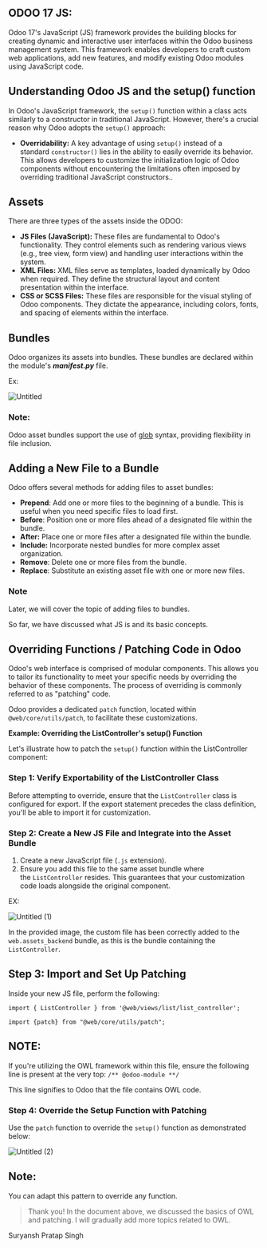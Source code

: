 ## ODOO 17 JS:

Odoo 17's JavaScript (JS) framework provides the building blocks for creating dynamic and interactive user interfaces within the Odoo business management system. This framework enables developers to craft custom web applications, add new features, and modify existing Odoo modules using JavaScript code.

## **Understanding Odoo JS and the setup() function**

In Odoo's JavaScript framework, the `setup()` function within a class acts similarly to a constructor in traditional JavaScript. However, there's a crucial reason why Odoo adopts the `setup()` approach:

- **Overridability:** A key advantage of using `setup()` instead of a standard `constructor()` lies in the ability to easily override its behavior. This allows developers to customize the initialization logic of Odoo components without encountering the limitations often imposed by overriding traditional JavaScript constructors..

## Assets

There are three types of the assets inside the ODOO:

- **JS Files (JavaScript):** These files are fundamental to Odoo's functionality. They control elements such as rendering various views (e.g., tree view, form view) and handling user interactions within the system.
- **XML Files:**  XML files serve as templates, loaded dynamically by Odoo when required.  They define the structural layout and content presentation within the interface.
- **CSS or SCSS Files:** These files are responsible for the visual styling of Odoo components. They dictate the appearance, including colors, fonts, and spacing of elements within the interface.

## **Bundles**

Odoo organizes its assets into bundles. These bundles are declared within the module's ***__manifest__.py*** file.

Ex: 

![Untitled](https://github.com/user-attachments/assets/a8bfce37-8553-4db1-a09b-f624b5f3c7d2)

### Note:

Odoo asset bundles support the use of [glob](https://en.wikipedia.org/wiki/Glob_(programming)) syntax, providing flexibility in file inclusion.

## Adding a New File to a Bundle

Odoo offers several methods for adding files to asset bundles:

- **Prepend**: Add one or more files to the beginning of a bundle. This is useful when you need specific files to load first.
- **Before**: Position one or more files ahead of a designated file within the bundle.
- **After:**  Place one or more files after a designated file within the bundle.
- **Include:**  Incorporate nested bundles for more complex asset organization.
- **Remove**:  Delete one or more files from the bundle.
- **Replace**:  Substitute an existing asset file with one or more new files.

### Note

Later, we will cover the topic of adding files to bundles.

So far, we have discussed what JS is and its basic concepts. 

## **Overriding Functions / Patching Code in Odoo**

Odoo's web interface is comprised of modular components. This allows you to tailor its functionality to meet your specific needs by overriding the behavior of these components.  The process of overriding is commonly referred to as "patching" code.

Odoo provides a dedicated `patch` function, located within `@web/core/utils/patch`, to facilitate these customizations.

**Example: Overriding the ListController's setup() Function**

Let's illustrate how to patch the `setup()` function within the ListController component:

### **Step 1: Verify Exportability of the ListController Class**

Before attempting to override, ensure that the `ListController` class is configured for export. If the export statement precedes the class definition, you'll be able to import it for customization.

### **Step 2: Create a New JS File and Integrate into the Asset Bundle**

1. Create a new JavaScript file (`.js` extension).
2. Ensure you add this file to the same asset bundle where the `ListController` resides. This guarantees that your customization code loads alongside the original component.

EX:

![Untitled (1)](https://github.com/user-attachments/assets/17835c7b-986e-4b44-9790-cbb4f4ee2bdb)



In the provided image, the custom file has been correctly added to the `web.assets_backend` bundle, as this is the bundle containing the `ListController`.

## **Step 3: Import and Set Up Patching**

Inside your new JS file, perform the following:

`import { ListController } from '@web/views/list/list_controller';`

`import {patch} from "@web/core/utils/patch";`

## NOTE:

If you're utilizing the OWL framework within this file, ensure the following line is present at the very top:
`/** @odoo-module **/`

This line signifies to Odoo that the file contains OWL code.

### **Step 4: Override the Setup Function with Patching**

Use the `patch` function to override the `setup()` function as demonstrated below:

![Untitled (2)](https://github.com/user-attachments/assets/1752311a-7d3f-4fa2-a9dd-a042fce71c77)


## Note:

You can adapt this pattern to override any function.

> Thank you!
In the document above, we discussed the basics of OWL and patching. I will gradually add more topics related to OWL.

Suryansh Pratap Singh
>

